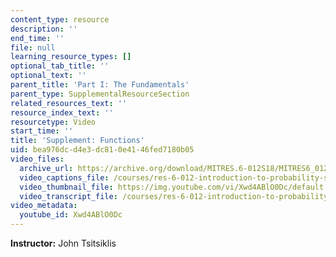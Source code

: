 ```yaml
---
content_type: resource
description: ''
end_time: ''
file: null
learning_resource_types: []
optional_tab_title: ''
optional_text: ''
parent_title: 'Part I: The Fundamentals'
parent_type: SupplementalResourceSection
related_resources_text: ''
resource_index_text: ''
resourcetype: Video
start_time: ''
title: 'Supplement: Functions'
uid: bea976dc-d4e3-dc81-0e41-46fed7180b05
video_files:
  archive_url: https://archive.org/download/MITRES.6-012S18/MITRES6_012S18_S05-01_300k.mp4
  video_captions_file: /courses/res-6-012-introduction-to-probability-spring-2018/118123ca0f78567995c3637da6061e5a_Xwd4ABlO0Dc.vtt
  video_thumbnail_file: https://img.youtube.com/vi/Xwd4ABlO0Dc/default.jpg
  video_transcript_file: /courses/res-6-012-introduction-to-probability-spring-2018/c56cd3c1a99bc847853ba8d437e35a4a_Xwd4ABlO0Dc.pdf
video_metadata:
  youtube_id: Xwd4ABlO0Dc
---
```


**Instructor:** John Tsitsiklis